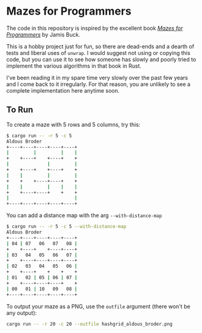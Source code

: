 # Mazes for Programmers

The code in this repository is inspired by the excellent book [_Mazes for Programmers_](http://www.mazesforprogrammers.com/) by Jamis Buck.

This is a hobby project just for fun, so there are dead-ends and a dearth of tests and liberal uses of `unwrap`. I would suggest not using or copying this code, but you can use it to see how someone has slowly and poorly tried to implement the various algorithms in that book in Rust.

I've been reading it in my spare time very slowly over the past few years and I come back to it irregularly. For that reason, you are unlikely to see a complete implementation here anytime soon.

## To Run

To create a maze with 5 rows and 5 columns, try this:

```sh
$ cargo run -- -r 5 -c 5
Aldous Broder
+----+----+----+----+----+
|         |         |    |
+    +----+    +----+    +
|              |         |
+    +----+    +----+    +
|    |         |         |
+    +    +----+----+    +
|    |         |    |    |
+    +----+----+    +    +
|                        |
+----+----+----+----+----+

```

You can add a distance map with the arg `--with-distance-map`

```sh
$ cargo run -- -r 5 -c 5 --with-distance-map
Aldous Broder
+----+----+----+----+----+
| 04 | 07   06   07   08 |
+    +----+    +----+----+
| 03   04   05   06   07 |
+    +----+----+----+----+
| 02   03   04   05   06 |
+    +----+    +    +    +
| 01   02 | 05 | 06 | 07 |
+    +----+----+----+    +
| 00   01 | 10   09   08 |
+----+----+----+----+----+
```

To output your maze as a PNG, use the `outfile` argument (there won't be any output):
```sh
cargo run -- -r 20 -c 20 --outfile hashgrid_aldous_broder.png
```
